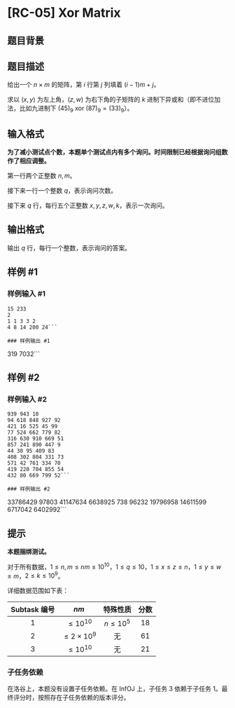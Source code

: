 # [RC-05] Xor Matrix

## 题目背景



## 题目描述

给出一个 $n\times m$ 的矩阵，第 $i$ 行第 $j$ 列填着 $(i-1)m+j$。

求以 $(x,y)$ 为左上角，$(z,w)$ 为右下角的子矩阵的 $k$ 进制下异或和（即不进位加法，比如九进制下 $(45)_9\ \mathrm{xor}\ (87)_9=(33)_9$）。

## 输入格式

**为了减小测试点个数，本题单个测试点内有多个询问。时间限制已经根据询问组数作了相应调整。**

第一行两个正整数 $n,m$。

接下来一行一个整数 $q$，表示询问次数。

接下来 $q$ 行，每行五个正整数 $x,y,z,w,k$，表示一次询问。

## 输出格式

输出 $q$ 行，每行一个整数，表示询问的答案。

## 样例 #1

### 样例输入 #1
```
15 233
2
1 1 3 3 2
4 8 14 200 24```

### 样例输出 #1

```
319
7032```

## 样例 #2

### 样例输入 #2
```
939 943 10
94 618 848 927 92
421 16 525 45 99
77 524 662 779 82
316 630 910 669 51
857 241 890 447 9
44 30 95 409 83
408 302 804 331 73
571 42 761 334 70
419 220 704 855 54
432 80 669 799 52```

### 样例输出 #2

```
33786429
97803
41147634
6638925
738
96232
19796958
14611599
6717042
6402992```

## 提示

**本题捆绑测试。**

对于所有数据，$1\le n,m\le nm\le 10^{10}$，$1\le q\le 10$，$1\le x\le z\le n$，$1\le y\le w\le m$，$2\le k\le 10^9$。

详细数据范围如下表：

| Subtask 编号 | $nm$ | 特殊性质 | 分数 | 
| :-----------: | :-----------: | :-----------: | :-----------: | 
| $1$ | $\le 10^{10}$ | $n\le 10^5$ | $18$ | 
| $2$ | $\le 2\times 10^{9}$ | 无 | $61$ | 
| $3$ | $\le 10^{10}$ | 无 | $21$ |


### 子任务依赖

在洛谷上，本题没有设置子任务依赖。在 InfOJ 上，子任务 $3$ 依赖于子任务 $1$。最终评分时，按照存在子任务依赖的版本评分。
